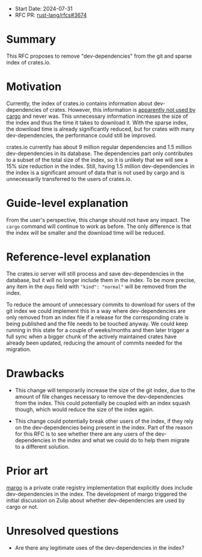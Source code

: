 - Start Date: 2024-07-31
- RFC PR: [rust-lang/rfcs#3674](https://github.com/rust-lang/rfcs/pull/3674)

# Summary
[summary]: #summary

This RFC proposes to remove "dev-dependencies" from the git and sparse index of crates.io. 

# Motivation
[motivation]: #motivation

Currently, the index of crates.io contains information about dev-dependencies of crates. However, this information is [apparently not used by cargo](https://rust-lang.zulipchat.com/#narrow/stream/246057-t-cargo/topic/Is.20dev-dependency.20information.20from.20the.20index.20used.3F) and never was. This unnecessary information increases the size of the index and thus the time it takes to download it. With the sparse index, the download time is already significantly reduced, but for crates with many dev-dependencies, the performance could still be improved.

crates.io currently has about 9 million regular dependencies and 1.5 million dev-dependencies in its database. The dependencies part only contributes to a subset of the total size of the index, so it is unlikely that we will see a 15% size reduction in the index. Still, having 1.5 million dev-dependencies in the index is a significant amount of data that is not used by cargo and is unnecessarily transferred to the users of crates.io.

# Guide-level explanation
[guide-level-explanation]: #guide-level-explanation

From the user's perspective, this change should not have any impact. The `cargo` command will continue to work as before. The only difference is that the index will be smaller and the download time will be reduced.

# Reference-level explanation
[reference-level-explanation]: #reference-level-explanation

The crates.io server will still process and save dev-dependencies in the database, but it will no longer include them in the index. To be more precise, any item in the `deps` field with `"kind": "normal"` will be removed from the index.

To reduce the amount of unnecessary commits to download for users of the git index we could implement this in a way where dev-dependencies are only removed from an index file if a release for the corresponding crate is being published and the file needs to be touched anyway. We could keep running in this state for a couple of weeks/months and then later trigger a full sync when a bigger chunk of the actively maintained crates have already been updated, reducing the amount of commits needed for the migration.

# Drawbacks
[drawbacks]: #drawbacks

- This change will temporarily increase the size of the git index, due to the amount of file changes necessary to remove the dev-dependencies from the index. This could potentially be coupled with an index squash though, which would reduce the size of the index again.

- This change could potentially break other users of the index, if they rely on the dev-dependencies being present in the index. Part of the reason for this RFC is to see whether there are any users of the dev-dependencies in the index and what we could do to help them migrate to a different solution.

# Prior art
[prior-art]: #prior-art

[margo](https://github.com/integer32llc/margo) is a private crate registry implementation that explicitly does include dev-dependencies in the index. The development of margo triggered the initial discussion on Zulip about whether dev-dependencies are used by cargo or not.

# Unresolved questions
[unresolved-questions]: #unresolved-questions

- Are there any legitimate uses of the dev-dependencies in the index?
